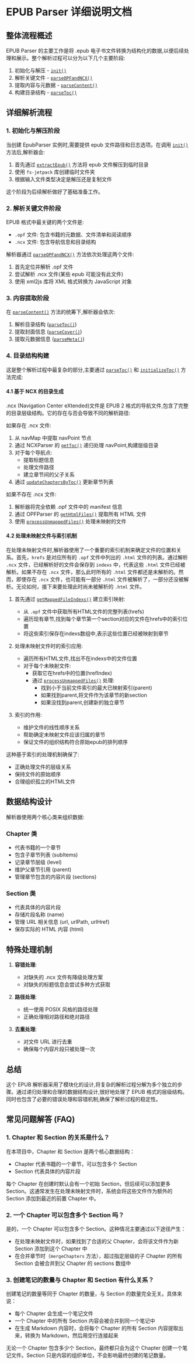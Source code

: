 # EPUB Parser 详细说明文档

## 整体流程概述

EPUB Parser 的主要工作是将 .epub 电子书文件转换为结构化的数据,以便后续处理和展示。整个解析过程可以分为以下几个主要阶段:

1. 初始化与解压 - [`init()`](../src/lib/EpubParser.ts#L395)
2. 解析关键文件 - [`parseOPFandNCX()`](../src/lib/EpubParser.ts#L415)
3. 提取内容与元数据 - [`parseContent()`](../src/lib/EpubParser.ts#L442)
4. 构建目录结构 - [`parseToc()`](../src/lib/EpubParser.ts#L449)

## 详细解析流程

### 1. 初始化与解压阶段

当创建 EpubParser 实例时,需要提供 epub 文件路径和日志选项。在调用 [`init()`](../src/lib/EpubParser.ts#L395) 方法后,解析器会:

1. 首先通过 [`extractEpub()`](../src/lib/EpubParser.ts#L406) 方法将 epub 文件解压到临时目录
2. 使用 `fs-jetpack` 库创建临时文件夹
3. 根据输入文件类型决定是解压还是复制文件

这个阶段为后续解析做好了基础准备工作。

### 2. 解析关键文件阶段

EPUB 格式中最关键的两个文件是:
- `.opf` 文件: 包含书籍的元数据、文件清单和阅读顺序
- `.ncx` 文件: 包含导航信息和目录结构

解析器通过 [`parseOPFandNCX()`](../src/lib/EpubParser.ts#L415) 方法依次处理这两个文件:

1. 首先定位并解析 .opf 文件
2. 尝试解析 .ncx 文件(某些 epub 可能没有此文件)
3. 使用 xml2js 库将 XML 格式转换为 JavaScript 对象

### 3. 内容提取阶段

在 [`parseContent()`](../src/lib/EpubParser.ts#L442) 方法的统筹下,解析器会依次:

1. 解析目录结构 ([`parseToc()`](../src/lib/EpubParser.ts#L449))
2. 提取封面信息 ([`parseCover()`](../src/lib/EpubParser.ts#L442))
3. 提取元数据信息 ([`parseMeta()`](../src/lib/EpubParser.ts#L442))

### 4. 目录结构构建

这是整个解析过程中最复杂的部分,主要通过 [`parseToc()`](../src/lib/EpubParser.ts#L449) 和 [`initializeToc()`](../src/lib/EpubParser.ts#L458) 方法完成:

#### 4.1 基于 NCX 的目录生成

.ncx (Navigation Center eXtended)文件是 EPUB 2 格式的导航文件,包含了完整的目录层级结构。它的存在与否会导致不同的解析路径:

如果存在 .ncx 文件:
1. 从 navMap 中提取 navPoint 节点
2. 通过 NCXParser 的 [`getToc()`](../src/lib/EpubParser.ts#L163) 递归处理 navPoint,构建层级目录
3. 对于每个导航点:
   - 提取标题信息
   - 处理文件路径
   - 建立章节间的父子关系
4. 通过 [`updateChaptersByToc()`](../src/lib/EpubParser.ts#L471) 更新章节列表

如果不存在 .ncx 文件:
1. 解析器将完全依赖 .opf 文件中的 manifest 信息
2. 通过 OPFParser 的 [`getHtmlFiles()`](../src/lib/EpubParser.ts#L199) 提取所有 HTML 文件
3. 使用 [`processUnmappedFiles()`](../src/lib/EpubParser.ts#L207) 处理未映射的文件

#### 4.2 处理未映射文件与索引机制

在处理未映射文件时,解析器使用了一个重要的索引机制来确定文件的位置和关系。首先，`hrefs` 是对应所有的 `.opf` 文件中列出的 `.html` 文件的列表。通过解析 `.ncx` 文件，已经解析好的文件会保存到 `indexs` 中，代表这些 `.html` 文件已经被解析。如果不存在 `.ncx` 文件，那么此时所有的 `.html` 文件都还是未解析的。然而，即使存在 `.ncx` 文件，也可能有一部分 `.html` 文件被解析了，一部分还没被解析。无论如何，接下来要处理此时尚未被解析的 `.html` 文件。

1. 首先通过 [`getMappedFileIndexs()`](../src/lib/EpubParser.ts#L481) 建立索引映射:
   - 从 `.opf` 文件中获取所有HTML文件的完整列表(hrefs)
   - 遍历现有章节,找到每个章节第一个section对应的文件在hrefs中的索引位置
   - 将这些索引保存在indexs数组中,表示这些位置已经被映射到章节

2. 处理未映射文件时的索引应用:
   - 遍历所有HTML文件,找出不在indexs中的文件位置
   - 对于每个未映射文件:
     - 获取它在hrefs中的位置(hrefIndex)
     - 通过 [`processUnmappedFiles()`](../src/lib/EpubParser.ts#L466) 处理:
       * 找到小于当前文件索引的最大已映射索引(parent)
       * 如果找到parent,将文件作为该章节的新section
       * 如果没找到parent,创建新的独立章节

3. 索引的作用:
   - 维护文件的线性顺序关系
   - 帮助确定未映射文件应该归属的章节
   - 保证文件的组织结构符合原始epub的排列顺序

这种基于索引的处理机制确保了:
- 正确处理文件的层级关系
- 保持文件的原始顺序
- 合理组织孤立的HTML文件

## 数据结构设计

解析器使用两个核心类来组织数据:

### Chapter 类
- 代表书籍的一个章节
- 包含子章节列表 (subItems)
- 记录章节层级 (level)
- 维护父章节引用 (parent)
- 管理章节包含的内容片段 (sections)

### Section 类
- 代表具体的内容片段
- 存储片段名称 (name)
- 管理 URL 相关信息 (url, urlPath, urlHref)
- 保存实际的 HTML 内容 (html)

## 特殊处理机制

1. **容错处理**:
   - 对缺失的 .ncx 文件有降级处理方案
   - 对缺失的标题信息会尝试多种方式获取

2. **路径处理**:
   - 统一使用 POSIX 风格的路径处理
   - 正确处理相对路径和绝对路径

3. **去重处理**:
   - 对文件 URL 进行去重
   - 确保每个内容片段只被处理一次

## 总结

这个 EPUB 解析器采用了模块化的设计,将复杂的解析过程分解为多个独立的步骤。通过递归处理和合理的数据结构设计,很好地处理了 EPUB 格式的层级结构。同时也包含了必要的错误处理和容错机制,确保了解析过程的稳定性。

## 常见问题解答 (FAQ)

### 1. Chapter 和 Section 的关系是什么？

在本项目中，Chapter 和 Section 是两个核心数据结构：
- Chapter 代表书籍的一个章节，可以包含多个 Section
- Section 代表具体的内容片段

每个 Chapter 在创建时默认会有一个初始 Section，但后续可以添加更多 Section。这通常发生在处理未映射文件时，系统会将这些文件作为额外的 Section 添加到最近的前置 Chapter 中。

### 2. 一个 Chapter 可以包含多个 Section 吗？

是的，一个 Chapter 可以包含多个 Section。这种情况主要通过以下途径产生：

- 在处理未映射文件时，如果找到了合适的父 Chapter，会将该文件作为新 Section 添加到这个 Chapter 中
- 在合并章节时（`mergeChapters` 方法），超过指定层级的子 Chapter 的所有 Section 会被合并到父 Chapter 的 sections 数组中

### 3. 创建笔记的数量与 Chapter 和 Section 有什么关系？

创建笔记的数量等同于 Chapter 的数量，与 Section 的数量完全无关。具体来说：

- 每个 Chapter 会生成一个笔记文件
- 一个 Chapter 中的所有 Section 内容会被合并到同一个笔记中
- 在生成 Markdown 内容时，会将每个 Chapter 的所有 Section 内容提取出来，转换为 Markdown，然后用空行连接起来

无论一个 Chapter 包含多少个 Section，最终都只会为这个 Chapter 创建一个笔记文件。Section 只是内容的组织单位，不会影响最终创建的笔记数量。
